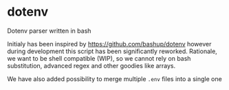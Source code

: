 # dotenv

Dotenv parser written in bash

Initialy has been inspired by https://github.com/bashup/dotenv however during development this script has been significantly reworked. Rationale, we want to be shell compatible (WIP), so we cannot rely on bash substitution, advanced regex and other goodies like arrays.

We have also added possibility to merge multiple `.env` files into a single one
